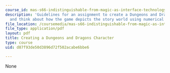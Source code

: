 ```yaml
---
course_id: mas-s66-indistinguishable-from-magic-as-interface-technology-and-tradition-spring-2015
description: 'Guidelines for an assignment to create a Dungeons and Dragons character
  and think about how the game depicts the story world using numerical systems. '
file_location: /coursemedia/mas-s66-indistinguishable-from-magic-as-interface-technology-and-tradition-spring-2015/d87f93de50d3896d72f502acabe6bbe6_MITMAS_S66S15_CreatngDD.pdf
file_type: application/pdf
layout: pdf
title: Creating a Dungeons and Dragons Character
type: course
uid: d87f93de50d3896d72f502acabe6bbe6

---
```

None